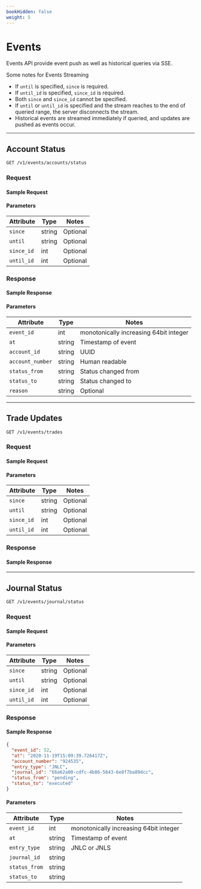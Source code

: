 ```yaml
---
bookHidden: false
weight: 5
---
```


# Events

Events API provide event push as well as historical queries via SSE.

Some notes for Events Streaming

- If `until` is specified, `since` is required.
- If `until_id` is specified, `since_id` is required.
- Both `since` and `since_id` cannot be specified.
- If `until` or `until_id` is specified and the stream reaches to the end of queried range, the server disconnects the stream.
- Historical events are streamed immediately if queried, and updates are pushed as events occur.

---

## **Account Status**

`GET /v1/events/accounts/status`

### Request

#### Sample Request

#### Parameters

| Attribute  | Type   | Notes    |
| ---------- | ------ | -------- |
| `since`    | string | Optional |
| `until`    | string | Optional |
| `since_id` | int    | Optional |
| `until_id` | int    | Optional |

### Response

#### Sample Response

#### Parameters

| Attribute        | Type   | Notes                                  |
| ---------------- | ------ | -------------------------------------- |
| `event_id`       | int    | monotonically increasing 64bit integer |
| `at`             | string | Timestamp of event                     |
| `account_id`     | string | UUID                                   |
| `account_number` | string | Human readable                         |
| `status_from`    | string | Status changed from                    |
| `status_to`      | string | Status changed to                      |
| `reason`         | string | Optional                               |

---

## **Trade Updates**

`GET /v1/events/trades`

### Request

#### Sample Request

#### Parameters

| Attribute  | Type   | Notes    |
| ---------- | ------ | -------- |
| `since`    | string | Optional |
| `until`    | string | Optional |
| `since_id` | int    | Optional |
| `until_id` | int    | Optional |

### Response

#### Sample Response

---

## **Journal Status**

`GET /v1/events/journal/status`

### Request

#### Sample Request

#### Parameters

| Attribute  | Type   | Notes    |
| ---------- | ------ | -------- |
| `since`    | string | Optional |
| `until`    | string | Optional |
| `since_id` | int    | Optional |
| `until_id` | int    | Optional |

### Response

#### Sample Response

```json
{
  "event_id": 52,
  "at": "2020-11-19T15:09:39.726417Z",
  "account_number": "924535",
  "entry_type": "JNLC",
  "journal_id": "6ba62a00-cdfc-4b86-5643-6e8f7ba89dcc",
  "status_from": "pending",
  "status_to": "executed"
}
```

#### Parameters

| Attribute     | Type   | Notes                                  |
| ------------- | ------ | -------------------------------------- |
| `event_id`    | int    | monotonically increasing 64bit integer |
| `at`          | string | Timestamp of event                     |
| `entry_type`  | string | JNLC or JNLS                           |
| `journal_id`  | string |                                        |
| `status_from` | string |                                        |
| `status_to`   | string |                                        |

&nbsp;
